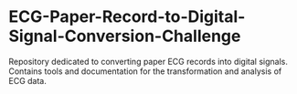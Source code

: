 # ECG-Paper-Record-to-Digital-Signal-Conversion-Challenge
Repository dedicated to converting paper ECG records into digital signals. Contains tools and documentation for the transformation and analysis of ECG data.
